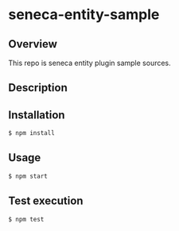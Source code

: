 seneca-entity-sample
===========================

Overview
---------------------------
This repo is seneca entity plugin sample sources.

Description
---------------------------

Installation
---------------------------
```bash
$ npm install
```

Usage
---------------------------
```bash
$ npm start
```

Test execution
---------------------------
```bash
$ npm test
```




